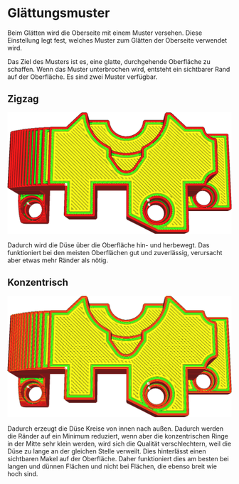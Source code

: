 Glättungsmuster
====
Beim Glätten wird die Oberseite mit einem Muster versehen. Diese Einstellung legt fest, welches Muster zum Glätten der Oberseite verwendet wird.

Das Ziel des Musters ist es, eine glatte, durchgehende Oberfläche zu schaffen. Wenn das Muster unterbrochen wird, entsteht ein sichtbarer Rand auf der Oberfläche. Es sind zwei Muster verfügbar.
<!--screenshot {
"image_path": "ironing_enabled_enabled.png",
"models": [
    {
        "script": "dial_brace.scad",
        "transformation": ["scale(0.5)"]
    }
],
"camera_position": [0, 14, 83],
"settings": {
    "layer_height": 0.2,
    "ironing_enabled": true
},
"colours": 64
}-->
Zigzag
----
![Zigzag Glättungsmuster](../images/ironing_enabled_enabled.png)

Dadurch wird die Düse über die Oberfläche hin- und herbewegt. Das funktioniert bei den meisten Oberflächen gut und zuverlässig, verursacht aber etwas mehr Ränder als nötig.

<!--screenshot {
"image_path": "ironing_pattern.png",
"models": [
    {
        "script": "dial_brace.scad",
        "transformation": ["scale(0.5)"]
    }
],
"camera_position": [0, 14, 83],
"settings": {
    "layer_height": 0.2,
    "ironing_enabled": true,
    "ironing_pattern": "concentric"
},
"colours": 64
}-->
Konzentrisch
----
![Konzentrisches Glättungsmuster](../images/ironing_pattern.png)

Dadurch erzeugt die Düse Kreise von innen nach außen. Dadurch werden die Ränder auf ein Minimum reduziert, wenn aber die konzentrischen Ringe in der Mitte sehr klein werden, wird sich die Qualität verschlechtern, weil die Düse zu lange an der gleichen Stelle verweilt. Dies hinterlässt einen sichtbaren Makel auf der Oberfläche. Daher funktioniert dies am besten bei langen und dünnen Flächen und nicht bei Flächen, die ebenso breit wie hoch sind.